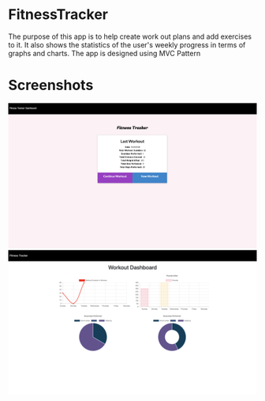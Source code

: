 # FitnessTracker

The purpose of this app is to help create work out plans and add exercises to it. It also shows the statistics of the user's weekly progress in terms of graphs and charts. The app is designed using MVC Pattern

# Screenshots

![The screenshot of one of the prompts](./public/img/fitness1.png)
![The screenshot of one of the prompts](./public/img/fitness2.png)
